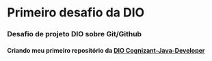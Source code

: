 # Primeiro desafio da DIO 
### Desafio de projeto DIO sobre Git/Github
#### Criando meu primeiro repositório da [DIO Cognizant-Java-Developer](https://digitalinnovation.one/)
